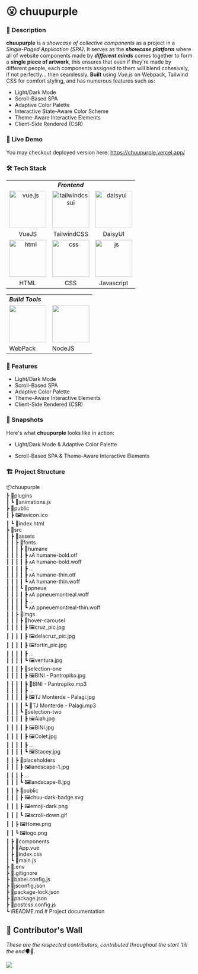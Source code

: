 # 😮 chuupurple

### 🌟 Description
**chuupurple** is a _showcase of collective components_ as a project in a _Single-Paged Application (SPA)_. It serves as the **_showcase platform_** where all of website components made by **_different minds_** comes together to form a **single piece of artwork**, this ensures that even if they're made by different people, each components assigned to them will blend cohesively, if not perfectly... then seamlessly. **Built** using _Vue.js_ on Webpack, Tailwind CSS for comfort styling, and has numerous features such as:
- Light/Dark Mode
- Scroll-Based SPA
- Adaptive Color Palette
- Interactive State-Aware Color Scheme
- Theme-Aware Interactive Elements
- Client-Side Rendered (CSR)

### 🔗 Live Demo
You may checkout deployed version here: https://chuupurple.vercel.app/

### 🛠️ Tech Stack
<!-- Frontend -->

<table style="width: 100%;">
  <tr>
    <td colspan="3" style="text-align: center;"><b><i>Frontend</i></b></td>
  </tr>
  <tr>
    <td style="text-align: center; vertical-align: middle;">
      <img src="https://vuejs.org/images/logo.png" width="100" alt="vue.js">
    </td>
    <td style="text-align: center; vertical-align: middle;">
      <img src="https://mwop.net/images/tailwindcss.svg" width="100" alt="tailwindcssui">
    </td>
    <td style="text-align: center; vertical-align: middle;">
      <img src="https://avatars.githubusercontent.com/u/76870092?s=200&v=4" width="100" alt="daisyui">
    </td>
  </tr>
  <tr>
    <td style="text-align: center; vertical-align: middle;">VueJS</td>
    <td style="text-align: center; vertical-align: middle;">TailwindCSS</td>
    <td style="text-align: center; vertical-align: middle;">DaisyUI</td>
  </tr>
  <tr>
    <td style="text-align: center; vertical-align: middle;">
      <img src="https://upload.wikimedia.org/wikipedia/commons/thumb/3/38/HTML5_Badge.svg/1024px-HTML5_Badge.svg.png" width="100" alt="html">
    </td>
    <td style="text-align: center; vertical-align: middle;">
      <img src="https://upload.wikimedia.org/wikipedia/commons/thumb/6/62/CSS3_logo.svg/1024px-CSS3_logo.svg.png" width="100" alt="css">
    </td>
    <td style="text-align: center; vertical-align: middle;">
      <img src="https://bc.team/wp-content/uploads/2019/06/Javascript.png" width="100" alt="js">
    </td>
  </tr>
  <tr>
    <td style="text-align: center; vertical-align: middle;">HTML</td>
    <td style="text-align: center; vertical-align: middle;">CSS</td>
    <td style="text-align: center; vertical-align: middle;">Javascript</td>
  </tr>
</table>



<!-- Build Tools -->
<table>
  <tr>
    <td colspan=2><b><i>Build Tools</i></b></td>
  </tr>
  <tr>
    <td><img src="https://upload.wikimedia.org/wikipedia/commons/thumb/9/94/Webpack.svg/1920px-Webpack.svg.png" width=100></td>
    <td><img src="https://upload.wikimedia.org/wikipedia/commons/d/d9/Node.js_logo.svg" width=100></td>
  </tr>
  <tr>
    <td>WebPack</td>
    <td>NodeJS</td>
  </tr>
</table>

### 🚀 Features
- Light/Dark Mode
- Scroll-Based SPA
- Adaptive Color Palette
- Theme-Aware Interactive Elements
- Client-Side Rendered (CSR)

### 📸 Snapshots
Here's what **chuupurple** looks like in action:
- Light/Dark Mode & Adaptive Color Palette
  
- Scroll-Based SPA & Theme-Aware Interactive Elements

### 🏗️ Project Structure
📦chuupurple<br>
 ┣ 📂plugins<br>
 ┃  ┗ 📜animations.js<br>
 ┣ 📂public<br>
 ┃  ┣ 🖼️favicon.ico<br>
 ┃  ┗ 📜index.html<br>
 ┣ 📂src<br>
 ┃  ┣ 📂assets<br>
 ┃  ┃   ┣ 📂fonts<br>
 ┃  ┃   ┃   ┣ 📂humane<br>
 ┃  ┃   ┃   ┃   ┣ 🗚 humane-bold.otf<br>
 ┃  ┃   ┃   ┃   ┣ 🗚 humane-bold.woff<br>
 ┃  ┃   ┃   ┃   ┣  ...<br>
 ┃  ┃   ┃   ┃   ┣ 🗚 humane-thin.otf<br> 
 ┃  ┃   ┃   ┃   ┗ 🗚 humane-thin.woff<br>
 ┃  ┃   ┃   ┗ 📂ppneue<br>
 ┃  ┃   ┃   ┃   ┣ 🗚 ppneuemontreal.woff<br>
 ┃  ┃   ┃   ┃   ┣  ...<br>
 ┃  ┃   ┃   ┃   ┗ 🗚 ppneuemontreal-thin.woff<br>
 ┃  ┃   ┣ 📂imgs<br>
 ┃  ┃   ┃   ┣ 📂hover-carousel<br>
 ┃  ┃   ┃   ┃   ┣ 🖼️cruz_pic.jpg<br>
 ┃  ┃   ┃   ┃   ┣ 🖼️delacruz_pic.jpg<br>
 ┃  ┃   ┃   ┃   ┣ 🖼️fortin_pic.jpg<br>
 ┃  ┃   ┃   ┃   ┣  ...<br>
 ┃  ┃   ┃   ┃   ┗ 🖼️ventura.jpg<br>
 ┃  ┃   ┃   ┣ 📂selection-one<br>
 ┃  ┃   ┃   ┃   ┣ 🖼️BINI - Pantropiko.jpg<br>
 ┃  ┃   ┃   ┃   ┣ 🎵BINI - Pantropiko.mp3<br>
 ┃  ┃   ┃   ┃   ┣  ...<br>
 ┃  ┃   ┃   ┃   ┣ 🖼️TJ Monterde - Palagi.jpg<br>
 ┃  ┃   ┃   ┃   ┗ 🎵TJ Monterde - Palagi.mp3<br>
 ┃  ┃   ┃   ┗ 📂selection-two<br>
 ┃  ┃   ┃   ┃   ┣ 🖼️Aiah.jpg<br>
 ┃  ┃   ┃   ┃   ┣ 🖼️BINI.jpg<br>
 ┃  ┃   ┃   ┃   ┣ 🖼️Colet.jpg<br>
 ┃  ┃   ┃   ┃   ┣  ...<br>
 ┃  ┃   ┃   ┃   ┗ 🖼️Stacey.jpg<br>
 ┃  ┃   ┣ 📂placeholders<br>
 ┃  ┃   ┃   ┣ 🖼️landscape-1.jpg<br>
 ┃  ┃   ┃   ┣  ...<br>
 ┃  ┃   ┃   ┗ 🖼️landscape-8.jpg<br>
 ┃  ┃   ┣ 📂public<br>
 ┃  ┃   ┃   ┣ 🖼️chuu-dark-badge.svg<br>
 ┃  ┃   ┃   ┣ 🖼️emoji-dark.png<br>
 ┃  ┃   ┃   ┗ 🖼️scroll-down.gif<br>
 ┃  ┃   ┣ 🖼️Home.png<br>
 ┃  ┃   ┗ 🖼️logo.png<br>
 ┃  ┣ 📂components<br>
 ┃  ┣ 📜App.vue<br>
 ┃  ┣ 📜index.css<br>
 ┃  ┗ 📜main.js<br>
 ┣ 🔑.env<br>
 ┣ 🚫.gitignore<br>     ┣ 📜babel.config.js<br>   ┣ 📜jsconfig.json<br>┣ 📜package-lock.json<br>
 ┣ 📜package.json<br>
 ┣ 📜postcss.config.js<br>
 ┗ ℹ️README.md       # Project documentation
 
 ## 🧱 Contributor's Wall
 _These are the respected contributors, contributed throughout the start 'till the end🗣️📢._

<a href="https://github.com/Brhylle/chuupurple/graphs/contributors">
  <img src="https://contrib.rocks/image?repo=Brhylle/chuupurple" />
</a>
